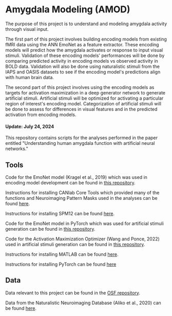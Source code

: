 # Amygdala Modeling (AMOD)
 
The purpose of this project is to understand and modeling amygdala activity through visual input.

The first part of this project involves building encoding models from existing fMRI data using the ANN EmoNet as a feature extractor. These encoding models will predict how the amygdala activates or response to input visual stimuli.
Validation of these encoding models' performances will be done by comparing predicted activity in encoding models vs observed activity in BOLD data. Validation will also be done using naturalistic stimuli from the IAPS and OASIS datasets to see if the encoding model's predictions align with human brain data.

The second part of this project involves using the encoding models as targets for activation maximization in a deep generator network to generate artificial stimuli. Artificial stimuli will be optimized for activating a particular region of interest's encoding model. Categorization of artificial stimuli will be done to assess for differences in visual features and in the predicted activation from encoding models.

#### Update: July 24, 2024
This repository contains scripts for the analyses performed in the paper entitled "Understanding human amygdala function with artificial neural networks."

## Tools
Code for the EmoNet model (Kragel et al., 2019) which was used in encoding model development can be found in [this repository](https://github.com/ecco-laboratory/EmoNet "this repository title").

Instructions for installing CANlab Core Tools which provided many of the functions and Neuroimaging Pattern Masks used in the analyses can be found [here](https://canlab.github.io/_pages/canlab_help_1_installing_tools/canlab_help_1_installing_tools.html "here title").

Instructions for installing SPM12 can be found [here](https://www.fil.ion.ucl.ac.uk/spm/software/spm12/ "here title").

Code for the EmoNet model in PyTorch which was used for artificial stimuli generation can be found in [this repository](https://github.com/ecco-laboratory/emonet-pytorch "this repository title").

Code for the Activation Maximization Optimizer (Wang and Ponce, 2022) used in artificial stimuli generation can be found in [this repository](https://github.com/Animadversio/ActMax-Optimizer-Dev "this repository title").

Instructions for installing MATLAB can be found [here](https://www.mathworks.com/help/install/ug/install-products-with-internet-connection.html "here title").

Instructions for installing PyTorch can be found [here](https://pytorch.org/get-started/locally/ "here title")

## Data
Data relevant to this project can be found in the [OSF repository](https://osf.io/r48gc/ "OSF repository title").

Data from the Naturalistic Neuroimaging Database (Aliko et al., 2020) can be found [here](https://openneuro.org/datasets/ds002837/versions/2.0.0 "here title").

